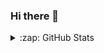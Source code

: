 ### Hi there 👋

<!--
**chrobles9/chrobles9** is a ✨ _special_ ✨ repository because its `README.md` (this file) appears on your GitHub profile.

Here are some ideas to get you started:

- 🔭 I’m currently working on ...
- 🌱 I’m currently learning ...
- 👯 I’m looking to collaborate on ...
- 🤔 I’m looking for help with ...
- 💬 Ask me about ...
- 📫 How to reach me: ...
- 😄 Pronouns: ...
- ⚡ Fun fact: ...
-->

<details>

<summary>:zap: GitHub Stats</summary>

<img align='left' alt = 'GitHub Stats' src = 'https://github-readme-stats-chrobles9.vercel.apps/api?username=chrobles9' />

</details>



